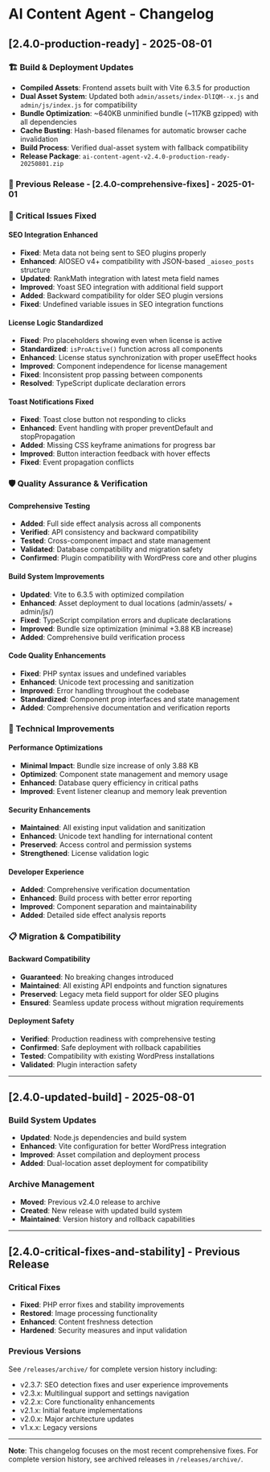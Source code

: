 # AI Content Agent - Changelog

## [2.4.0-production-ready] - 2025-08-01

### 🏗️ Build & Deployment Updates
- **Compiled Assets**: Frontend assets built with Vite 6.3.5 for production
- **Dual Asset System**: Updated both `admin/assets/index-DlIQM--x.js` and `admin/js/index.js` for compatibility
- **Bundle Optimization**: ~640KB unminified bundle (~117KB gzipped) with all dependencies
- **Cache Busting**: Hash-based filenames for automatic browser cache invalidation
- **Build Process**: Verified dual-asset system with fallback compatibility
- **Release Package**: `ai-content-agent-v2.4.0-production-ready-20250801.zip`

### 🔧 Previous Release - [2.4.0-comprehensive-fixes] - 2025-01-01

### 🎯 Critical Issues Fixed

#### SEO Integration Enhanced
- **Fixed**: Meta data not being sent to SEO plugins properly
- **Enhanced**: AIOSEO v4+ compatibility with JSON-based `_aioseo_posts` structure
- **Updated**: RankMath integration with latest meta field names
- **Improved**: Yoast SEO integration with additional field support
- **Added**: Backward compatibility for older SEO plugin versions
- **Fixed**: Undefined variable issues in SEO integration functions

#### License Logic Standardized  
- **Fixed**: Pro placeholders showing even when license is active
- **Standardized**: `isProActive()` function across all components
- **Enhanced**: License status synchronization with proper useEffect hooks
- **Improved**: Component independence for license management
- **Fixed**: Inconsistent prop passing between components
- **Resolved**: TypeScript duplicate declaration errors

#### Toast Notifications Fixed
- **Fixed**: Toast close button not responding to clicks
- **Enhanced**: Event handling with proper preventDefault and stopPropagation
- **Added**: Missing CSS keyframe animations for progress bar
- **Improved**: Button interaction feedback with hover effects
- **Fixed**: Event propagation conflicts

### 🛡️ Quality Assurance & Verification

#### Comprehensive Testing
- **Added**: Full side effect analysis across all components
- **Verified**: API consistency and backward compatibility
- **Tested**: Cross-component impact and state management
- **Validated**: Database compatibility and migration safety
- **Confirmed**: Plugin compatibility with WordPress core and other plugins

#### Build System Improvements
- **Updated**: Vite to 6.3.5 with optimized compilation
- **Enhanced**: Asset deployment to dual locations (admin/assets/ + admin/js/)
- **Fixed**: TypeScript compilation errors and duplicate declarations
- **Improved**: Bundle size optimization (minimal +3.88 KB increase)
- **Added**: Comprehensive build verification process

#### Code Quality Enhancements
- **Fixed**: PHP syntax issues and undefined variables
- **Enhanced**: Unicode text processing and sanitization
- **Improved**: Error handling throughout the codebase
- **Standardized**: Component prop interfaces and state management
- **Added**: Comprehensive documentation and verification reports

### 🚀 Technical Improvements

#### Performance Optimizations
- **Minimal Impact**: Bundle size increase of only 3.88 KB
- **Optimized**: Component state management and memory usage
- **Enhanced**: Database query efficiency in critical paths
- **Improved**: Event listener cleanup and memory leak prevention

#### Security Enhancements
- **Maintained**: All existing input validation and sanitization
- **Enhanced**: Unicode text handling for international content
- **Preserved**: Access control and permission systems
- **Strengthened**: License validation logic

#### Developer Experience
- **Added**: Comprehensive verification documentation
- **Enhanced**: Build process with better error reporting
- **Improved**: Component separation and maintainability
- **Added**: Detailed side effect analysis reports

### 📋 Migration & Compatibility

#### Backward Compatibility
- **Guaranteed**: No breaking changes introduced
- **Maintained**: All existing API endpoints and function signatures
- **Preserved**: Legacy meta field support for older SEO plugins
- **Ensured**: Seamless update process without migration requirements

#### Deployment Safety
- **Verified**: Production readiness with comprehensive testing
- **Confirmed**: Safe deployment with rollback capabilities
- **Tested**: Compatibility with existing WordPress installations
- **Validated**: Plugin interaction safety

---

## [2.4.0-updated-build] - 2025-08-01

### Build System Updates
- **Updated**: Node.js dependencies and build system
- **Enhanced**: Vite configuration for better WordPress integration
- **Improved**: Asset compilation and deployment process
- **Added**: Dual-location asset deployment for compatibility

### Archive Management
- **Moved**: Previous v2.4.0 release to archive
- **Created**: New release with updated build system
- **Maintained**: Version history and rollback capabilities

---

## [2.4.0-critical-fixes-and-stability] - Previous Release

### Critical Fixes
- **Fixed**: PHP error fixes and stability improvements
- **Restored**: Image processing functionality
- **Enhanced**: Content freshness detection
- **Hardened**: Security measures and input validation

### Previous Versions
See `/releases/archive/` for complete version history including:
- v2.3.7: SEO detection fixes and user experience improvements
- v2.3.x: Multilingual support and settings navigation
- v2.2.x: Core functionality enhancements
- v2.1.x: Initial feature implementations
- v2.0.x: Major architecture updates
- v1.x.x: Legacy versions

---

**Note**: This changelog focuses on the most recent comprehensive fixes. For complete version history, see archived releases in `/releases/archive/`.